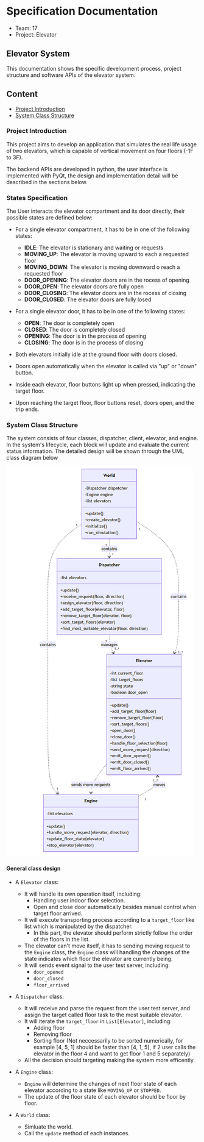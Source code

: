# Specification Documentation

- Team: 17
- Project: Elevator

## Elevator System 

This documentation shows the specific development process, project structure and software APIs of the elevator system.

## Content

- [Project Introduction](#project-introduction)
- [System Class Structure](#system-class-structure)

### Project Introduction

This project aims to develop an application that simulates the real life usage of two elevators, which is capable of vertical movement on four floors (-1F to 3F). 

The backend APIs are developed in python, the user interface is implemented with PyQt, the design and implementation detail will be described in the sections below.

### States Specification

The User interacts the elevator compartment and its door directly, their possible states are defined below:

- For a single elevator compartment, it has to be in one of the following states:
  - **IDLE**: The elevator is stationary and waiting    or requests
  - **MOVING_UP**: The elevator is moving upward to    each a requested floor
  - **MOVING_DOWN**: The elevator is moving downward    o reach a requested floor
  - **DOOR_OPENING**: The elevator doors are in the    rocess of opening
  - **DOOR_OPEN**: The elevator doors are fully open
  - **DOOR_CLOSING**: The elevator doors are in the    rocess of closing
  - **DOOR_CLOSED**: The elevator doors are fully    losed

- For a single elevator door, it has to be in one of the following states:
  - **OPEN**: The door is completely open
  - **CLOSED**: The door is completely closed
  - **OPENING**: The door is in the process of opening
  - **CLOSING**: The door is in the process of closing

- Both elevators initially idle at the ground floor with doors closed.  
- Doors open automatically when the elevator is called via "up" or "down" button.  
- Inside each elevator, floor buttons light up when pressed, indicating the target floor.
- Upon reaching the target floor, floor buttons reset, doors open, and the trip ends.

### System Class Structure

The system consists of four classes, dispatcher, client, elevator, and engine. In the system's lifecycle, each block will update and evaluate the current status information. The detailed design will be shown through the UML class diagram below

![UCD](./imgs/class_plot/image.png)

#### General class design

- A `Elevator` class: 
  - It will handle its own operation itself, including:
    - Handling user indoor floor selection.
    - Open and close door automatically besides manual control when target floor arrived.
  - It will execute transporting process according to a `target_floor` like list which is manipulated by the dispatcher.
    - In this part, the elevator should perform strictly follow the order of the floors in the list.
  - The elevator can't move itself, it has to sending moving request to the `Engine` class, the `Engine` class will handling the changes of the state indicates which floor the elevator are currently being.
  - It will sends event signal to the user test server, including:
    - `door_opened`
    - `door_closed`
    - `floor_arrived`

- A `Dispatcher` class:
  - It will receive and parse the request from the user test server, and assign the target called floor task to the most suitable elevator.
  - It will iterate the `target_floor` in `List[Elevator]`, including:
    - Adding floor
    - Removing floor
    - Sorting floor (Not neccessarily to be sorted numerically, for example [4, 5, 1] should be faster than [4, 1, 5], if 2 user calls the elevator in the floor 4 and want to get floor 1 and 5 separately)
  - All the decision should targeting making the system more efficently.
  
- A `Engine` class:
  - `Engine` will determine the changes of next floor state of each elevator according to a state like `MOVING_UP` or `STOPPED`.
  - The update of the floor state of each elevator should be floor by floor.

- A `World` class:
  - Simluate the world.
  - Call the `update` method of each instances. 

 
